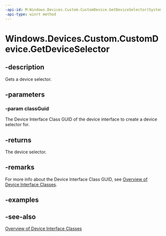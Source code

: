 ```yaml
---
-api-id: M:Windows.Devices.Custom.CustomDevice.GetDeviceSelector(System.Guid)
-api-type: winrt method
---
```


<!-- Method syntax
public string GetDeviceSelector(System.Guid classGuid)
-->

# Windows.Devices.Custom.CustomDevice.GetDeviceSelector

## -description
Gets a device selector.

## -parameters
### -param classGuid
The Device Interface Class GUID of the device interface to create a device selector for.

## -returns
The device selector.

## -remarks
For more info about the Device Interface Class GUID, see [Overview of Device Interface Classes](https://docs.microsoft.com/en-us/windows-hardware/drivers/install/overview-of-device-interface-classes).

## -examples

## -see-also
[Overview of Device Interface Classes](https://docs.microsoft.com/en-us/windows-hardware/drivers/install/overview-of-device-interface-classes)